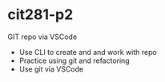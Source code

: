 # cit281-p2
GIT repo via VSCode

- Use CLI to create and and work with repo
- Practice using git and refactoring
- Use git via VSCode
